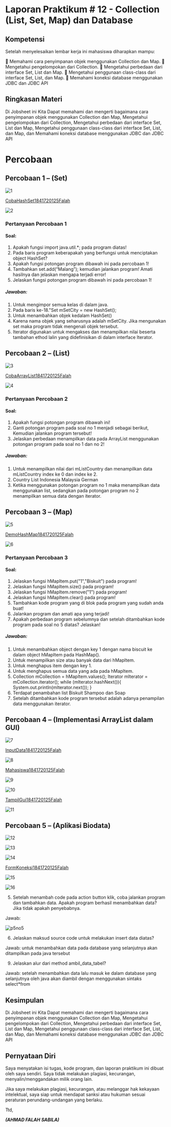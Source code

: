 # Laporan Praktikum # 12 - Collection (List, Set, Map) dan Database

## Kompetensi
Setelah menyelesaikan lembar kerja ini mahasiswa diharapkan mampu:

 Memahami cara penyimpanan objek menggunakan Collection dan Map.
 Mengetahui pengelompokan dari Collection.
 Mengetahui perbedaan dari interface Set, List dan Map.
 Mengetahui penggunaan class-class dari interface Set, List, dan Map.
 Memahami koneksi database menggunakan JDBC dan JDBC API

## Ringkasan Materi
Di Jobsheet ini Kita Dapat memahami dan mengerti bagaimana cara  penyimpanan objek menggunakan Collection dan Map, Mengetahui pengelompokan dari Collection, Mengetahui perbedaan dari interface Set, List dan Map, Mengetahui penggunaan class-class dari interface Set, List, dan Map, dan Memahami koneksi database menggunakan JDBC dan JDBC API

# Percobaan

## Percobaan 1 – (Set)

![1](img/1.PNG)

[CobaHashSet1841720125Falah](../../src/12_Java_API/CobaHashSet1841720125Falah.java)

![2](img/2.PNG)

### Pertanyaan Percobaan 1

#### Soal:

1. Apakah fungsi import java.util.*; pada program diatas!
2. Pada baris program keberapakah yang berfungsi untuk menciptakan object HashSet?
3. Apakah fungsi potongan program dibawah ini pada percobaan 1!
4. Tambahkan set.add(“Malang”); kemudian jalankan program! Amati hasilnya dan jelaskan mengapa terjadi error!
5. Jelaskan fungsi potongan program dibawah ini pada percobaan 1!

##### Jawaban:
1. Untuk mengimpor semua kelas di dalam java.
2. Pada baris ke-18."Set mSetCity = new HashSet();
3. Untuk menambahkan objek kedalam HashSet()
4. Karena nama objek yang seharusnya adalah mSetCity. Jika mengunakan set maka program tidak mengenali objek tersebut.
5. Iterator digunakan untuk mengakses dan menampilkan nilai beserta tambahan ethod lalin yang didefinisikan di dalam interface Iterator.


## Percobaan 2 – (List)

![3](img/3.PNG)

[CobaArrayList1841720125Falah](../../src/12_Java_API/CobaArrayList1841720125Falah.java)

![4](img/4.PNG)

### Pertanyaan Percobaan 2

#### Soal:
1. Apakah fungsi potongan program dibawah ini!
2. Ganti potongan program pada soal no 1 menjadi sebagai berikut, Kemudian jalankan program tersebut!
3. Jelaskan perbedaan menampilkan data pada ArrayList menggunakan potongan program pada
soal no 1 dan no 2!

##### Jawaban:
1.  Untuk menampilkan nilai dari mListCountry dan menampilkan data mListCountry index ke 0 dan index ke 2.
2. Country List
   Indonesia Malaysia German
3. Ketika menggunakan potongan program no 1 maka menampilkan data menggunakan list, sedangkan pada potongan program no 2 menampilkan semua data dengan iterator.


## Percobaan 3 – (Map)

![5](img/5.PNG)

[DemoHashMap1841720125Falah](../../src/12_Java_API/DemoHashMap1841720125Falah.java)

![6](img/6.PNG)


### Pertanyaan Percobaan 3 

#### Soal:
1. Jelaskan fungsi hMapItem.put("1","Biskuit") pada program!
2. Jelaskan fungsi hMapItem.size() pada program!
3. Jelaskan fungsi hMapItem.remove("1") pada program!
4. Jelaskan fungsi hMapItem.clear() pada program!
5. Tambahkan kode program yang di blok pada program yang sudah anda buat!
6. Jalankan program dan amati apa yang terjadi!
7. Apakah perbedaan program sebelumnya dan setelah ditambahkan kode program pada soal no 5 diatas? Jelaskan!

##### Jawaban:
1.  Untuk menambahkan object dengan key 1 dengan nama biscuit ke dalam object hMapItem pada HashMap().
2. Untuk menampilkan size atau banyak data dari hMapItem.
3. Untuk menghapus item dengan key 1.
4. Untuk menghapus semua data yang ada pada hMapItem.
5. Collection mCollection = hMapItem.values();
    Iterator mIterator = mCollection.iterator();
    while (mIterator.hashNext()){
    System.out.println(mIterator.next());
    }
6. Terdapat penambahan list Biskuit Shampoo dan Soap
7. Setelah ditambahkan kode program tersebut adalah adanya penampilan data menggunakan iterator.


## Percobaan 4 – (Implementasi ArrayList dalam GUI)

![7](img/7.PNG)

[InputData1841720125Falah](../../src/12_Java_API/InputData1841720125Falah.java)

![8](img/8.PNG)

[Mahasiswa1841720125Falah](../../src/12_Java_API/Mahasiswa1841720125Falah.java)

![9](img/9.PNG)

![10](img/10.PNG)

[TampilGui1841720125Falah](../../src/12_Java_API/TampilGui1841720125Falah.java)

![11](img/11.PNG)


## Percobaan 5 – (Aplikasi Biodata)

![12](img/12.PNG)

![13](img/13.PNG)

![14](img/14.PNG)

[FormKoneksi1841720125Falah](../../src/12_Java_API/FormKoneksi1841720125Falah.java)

![15](img/15.PNG)

![16](img/16.PNG)

5. Setelah menambah code pada action button klik, coba jalankan program dan tambahkan
data. Apakah program berhasil menambahkan data? Jika tidak apakah penyebabnya.

Jawab: 

![p5no5](img/p5no5.PNG)

6. Jelaskan maksud source code untuk melakukan insert data diatas?

Jawab:
untuk menambahkan data pada database yang selanjutnya akan ditampilkan pada java tersebut

9. Jelaskan alur dari method ambil_data_tabel?

Jawab:
setelah menambahkan data lalu masuk ke dalam database yang selanjutnya oleh java akan diambil dengan menggunakan sintaks select*from


## Kesimpulan

Di Jobsheet ini Kita Dapat memahami dan mengerti bagaimana cara  penyimpanan objek menggunakan Collection dan Map, Mengetahui pengelompokan dari Collection, Mengetahui perbedaan dari interface Set, List dan Map, Mengetahui penggunaan class-class dari interface Set, List, dan Map, dan Memahami koneksi database menggunakan JDBC dan JDBC API

## Pernyataan Diri

Saya menyatakan isi tugas, kode program, dan laporan praktikum ini dibuat oleh saya sendiri. Saya tidak melakukan plagiasi, kecurangan, menyalin/menggandakan milik orang lain.

Jika saya melakukan plagiasi, kecurangan, atau melanggar hak kekayaan intelektual, saya siap untuk mendapat sanksi atau hukuman sesuai peraturan perundang-undangan yang berlaku.

Ttd,

***(AHMAD FALAH SABILA)***
